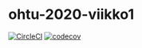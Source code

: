 # ohtu-2020-viikko1

[![CircleCI](https://circleci.com/gh/OlliHemminki/ohtu-2020-viikko1.svg?style=svg)](https://circleci.com/gh/OlliHemminki/ohtu-2020-viikko1) [![codecov](https://codecov.io/gh/OlliHemminki/ohtu-2020-viikko1/branch/master/graph/badge.svg)](https://codecov.io/gh/OlliHemminki/ohtu-2020-viikko1)
